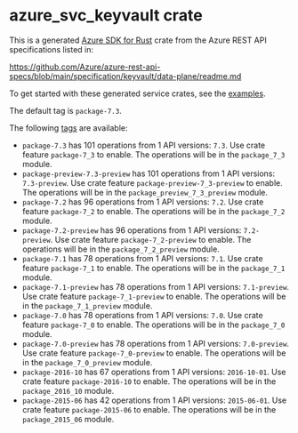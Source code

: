 # azure_svc_keyvault crate

This is a generated [Azure SDK for Rust](https://github.com/Azure/azure-sdk-for-rust) crate from the Azure REST API specifications listed in:

https://github.com/Azure/azure-rest-api-specs/blob/main/specification/keyvault/data-plane/readme.md

To get started with these generated service crates, see the [examples](https://github.com/Azure/azure-sdk-for-rust/blob/main/services/README.md#examples).

The default tag is `package-7.3`.

The following [tags](https://github.com/Azure/azure-sdk-for-rust/blob/main/services/tags.md) are available:

- `package-7.3` has 101 operations from 1 API versions: `7.3`. Use crate feature `package-7_3` to enable. The operations will be in the `package_7_3` module.
- `package-preview-7.3-preview` has 101 operations from 1 API versions: `7.3-preview`. Use crate feature `package-preview-7_3-preview` to enable. The operations will be in the `package_preview_7_3_preview` module.
- `package-7.2` has 96 operations from 1 API versions: `7.2`. Use crate feature `package-7_2` to enable. The operations will be in the `package_7_2` module.
- `package-7.2-preview` has 96 operations from 1 API versions: `7.2-preview`. Use crate feature `package-7_2-preview` to enable. The operations will be in the `package_7_2_preview` module.
- `package-7.1` has 78 operations from 1 API versions: `7.1`. Use crate feature `package-7_1` to enable. The operations will be in the `package_7_1` module.
- `package-7.1-preview` has 78 operations from 1 API versions: `7.1-preview`. Use crate feature `package-7_1-preview` to enable. The operations will be in the `package_7_1_preview` module.
- `package-7.0` has 78 operations from 1 API versions: `7.0`. Use crate feature `package-7_0` to enable. The operations will be in the `package_7_0` module.
- `package-7.0-preview` has 78 operations from 1 API versions: `7.0-preview`. Use crate feature `package-7_0-preview` to enable. The operations will be in the `package_7_0_preview` module.
- `package-2016-10` has 67 operations from 1 API versions: `2016-10-01`. Use crate feature `package-2016-10` to enable. The operations will be in the `package_2016_10` module.
- `package-2015-06` has 42 operations from 1 API versions: `2015-06-01`. Use crate feature `package-2015-06` to enable. The operations will be in the `package_2015_06` module.